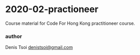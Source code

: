 # 2020-02-practioneer

Course material for Code For Hong Kong practitioneer course.

### author
Denis Tsoi <denistsoi@gmail.com>